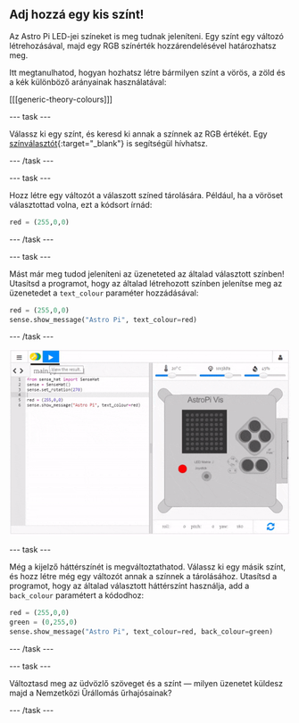 ## Adj hozzá egy kis színt!

Az Astro Pi LED-jei színeket is meg tudnak jeleníteni. Egy színt egy változó létrehozásával, majd egy RGB színérték hozzárendelésével határozhatsz meg.

Itt megtanulhatod, hogyan hozhatsz létre bármilyen színt a vörös, a zöld és a kék különböző arányainak használatával:

[[[generic-theory-colours]]]

--- task ---

Válassz ki egy színt, és keresd ki annak a színnek az RGB értékét. Egy [színválasztót](https://www.w3schools.com/colors/colors_rgb.asp){:target="_blank"} is segítségül hívhatsz.

--- /task ---

--- task ---

Hozz létre egy változót a válaszott színed tárolására. Például, ha a vöröset választottad volna, ezt a kódsort írnád:

```python
red = (255,0,0)
```

--- /task ---

--- task ---

Mást már meg tudod jeleníteni az üzeneteted az általad választott színben! Utasítsd a programot, hogy az általad létrehozott színben jelenítse meg az üzenetedet a `text_colour` paraméter hozzádásával:

```python
red = (255,0,0)
sense.show_message("Astro Pi", text_colour=red)
```

--- /task ---

![színes üzenetek megjelenítése](images/show-message-color.gif)

--- task ---

Még a kijelző háttérszínét is megváltoztathatod. Válassz ki egy másik színt, és hozz létre még egy változót annak a színnek a tárolásához. Utasítsd a programot, hogy az általad választott háttérszínt használja, add a `back_colour` paramétert a kódodhoz:

```python
red = (255,0,0)
green = (0,255,0)
sense.show_message("Astro Pi", text_colour=red, back_colour=green)
```

--- /task ---

--- task ---

Változtasd meg az üdvözlő szöveget és a színt — milyen üzenetet küldesz majd a Nemzetközi Űrállomás űrhajósainak?

--- /task ---